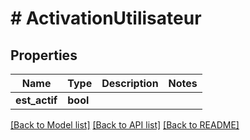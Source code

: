 # # ActivationUtilisateur

## Properties

Name | Type | Description | Notes
------------ | ------------- | ------------- | -------------
**est_actif** | **bool** |  |

[[Back to Model list]](../../README.md#models) [[Back to API list]](../../README.md#endpoints) [[Back to README]](../../README.md)
